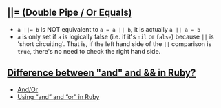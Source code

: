 ## [||= (Double Pipe / Or Equals)](http://www.rubyinside.com/what-rubys-double-pipe-or-equals-really-does-5488.html)

- `a ||= b` is NOT equivalent to `a = a || b`, it is actually `a || a = b`
- `a` is only set if `a` is logically false (i.e. if it's `nil` or `false`) because `||` is 'short circuiting'. That is, if the left hand side of the `||` comparison is `true`, there's no need to check the right hand side.

## [Difference between "and" and && in Ruby?](https://stackoverflow.com/questions/1426826/difference-between-and-and-in-ruby)

- [And/Or](https://graceful.dev/courses/the-freebies/modules/ruby-language/topic/episode-125-and-or/)
- [Using “and” and “or” in Ruby](https://avdi.codes/using-and-and-or-in-ruby/)

